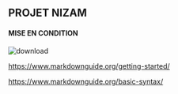 ## PROJET NIZAM 
#### MISE EN CONDITION
![download](https://github.com/user-attachments/assets/7424d038-6472-4bc9-b47e-51e8cff577d1)

https://www.markdownguide.org/getting-started/

https://www.markdownguide.org/basic-syntax/

